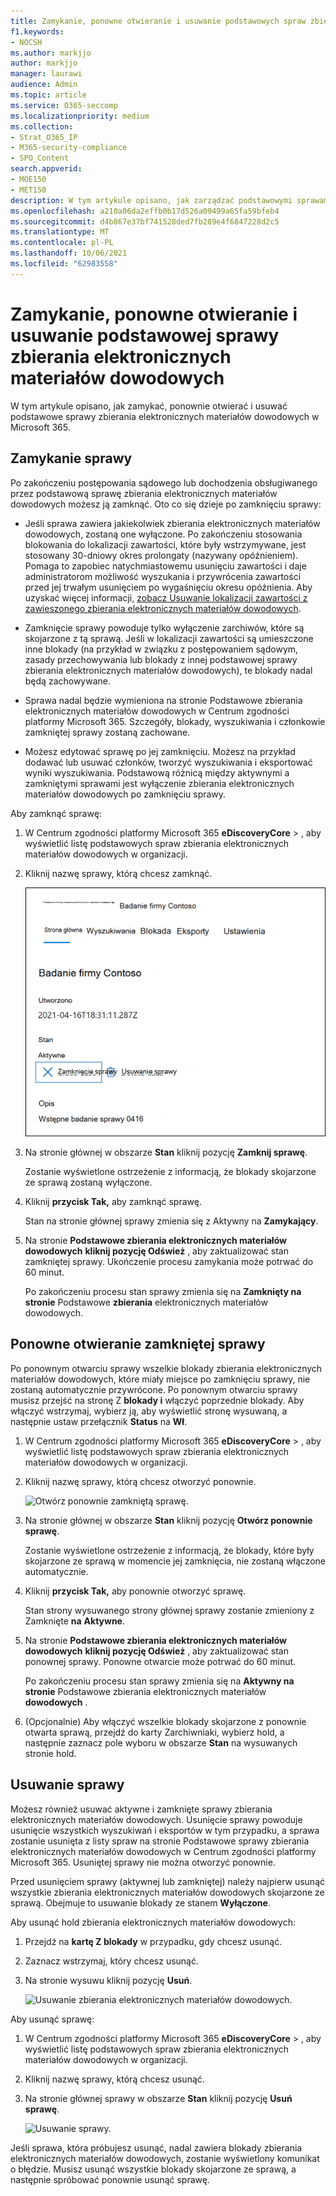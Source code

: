 ```yaml
---
title: Zamykanie, ponowne otwieranie i usuwanie podstawowych spraw zbierania elektronicznych materiałów dowodowych
f1.keywords:
- NOCSH
ms.author: markjjo
author: markjjo
manager: laurawi
audience: Admin
ms.topic: article
ms.service: O365-seccomp
ms.localizationpriority: medium
ms.collection:
- Strat_O365_IP
- M365-security-compliance
- SPO_Content
search.appverid:
- MOE150
- MET150
description: W tym artykule opisano, jak zarządzać podstawowymi sprawami zbierania elektronicznych materiałów dowodowych. Obejmuje to zamknięcie sprawy, ponowne otwarcie zamkniętej sprawy i usunięcie sprawy.
ms.openlocfilehash: a210a06da2effb0b17d526a09499a65fa59bfeb4
ms.sourcegitcommit: d4b867e37bf741528ded7fb289e4f6847228d2c5
ms.translationtype: MT
ms.contentlocale: pl-PL
ms.lasthandoff: 10/06/2021
ms.locfileid: "62983558"
---
```

# <a name="close-reopen-and-delete-a-core-ediscovery-case"></a>Zamykanie, ponowne otwieranie i usuwanie podstawowej sprawy zbierania elektronicznych materiałów dowodowych

W tym artykule opisano, jak zamykać, ponownie otwierać i usuwać podstawowe sprawy zbierania elektronicznych materiałów dowodowych w Microsoft 365.

## <a name="close-a-case"></a>Zamykanie sprawy

Po zakończeniu postępowania sądowego lub dochodzenia obsługiwanego przez podstawową sprawę zbierania elektronicznych materiałów dowodowych możesz ją zamknąć. Oto co się dzieje po zamknięciu sprawy:
  
- Jeśli sprawa zawiera jakiekolwiek zbierania elektronicznych materiałów dowodowych, zostaną one wyłączone. Po zakończeniu stosowania blokowania do lokalizacji zawartości, które były wstrzymywane, jest stosowany 30-dniowy okres prolongaty (nazywany opóźnieniem). Pomaga to zapobiec natychmiastowemu usunięciu zawartości i daje administratorom możliwość wyszukania i przywrócenia zawartości przed jej trwałym usunięciem po wygaśnięciu okresu opóźnienia. Aby uzyskać więcej informacji, [zobacz Usuwanie lokalizacji zawartości z zawieszonego zbierania elektronicznych materiałów dowodowych](create-ediscovery-holds.md#removing-content-locations-from-an-ediscovery-hold).

- Zamknięcie sprawy powoduje tylko wyłączenie zarchiwów, które są skojarzone z tą sprawą. Jeśli w lokalizacji zawartości są umieszczone inne blokady (na przykład w związku z postępowaniem sądowym, zasady przechowywania lub blokady z innej podstawowej sprawy zbierania elektronicznych materiałów dowodowych), te blokady nadal będą zachowywane.

- Sprawa nadal będzie wymieniona na stronie Podstawowe zbierania elektronicznych materiałów dowodowych w Centrum zgodności platformy Microsoft 365. Szczegóły, blokady, wyszukiwania i członkowie zamkniętej sprawy zostaną zachowane.

- Możesz edytować sprawę po jej zamknięciu. Możesz na przykład dodawać lub usuwać członków, tworzyć wyszukiwania i eksportować wyniki wyszukiwania. Podstawową różnicą między aktywnymi a zamkniętymi sprawami jest wyłączenie zbierania elektronicznych materiałów dowodowych po zamknięciu sprawy.

Aby zamknąć sprawę:
  
1. W Centrum zgodności platformy Microsoft 365 **eDiscoveryCore** > , aby wyświetlić listę podstawowych spraw zbierania elektronicznych materiałów dowodowych w organizacji.

2. Kliknij nazwę sprawy, którą chcesz zamknąć.

   ![Zamknięcie sprawy na stronie głównej sprawy.](../media/eDiscoveryCaseHomePage.png)

3. Na stronie głównej w obszarze **Stan** kliknij pozycję **Zamknij sprawę**.

    Zostanie wyświetlone ostrzeżenie z informacją, że blokady skojarzone ze sprawą zostaną wyłączone.

4. Kliknij **przycisk Tak,** aby zamknąć sprawę.

    Stan na stronie głównej sprawy zmienia się z Aktywny na  **Zamykający**.

5. Na stronie **Podstawowe zbierania elektronicznych materiałów dowodowych** **kliknij pozycję Odśwież** , aby zaktualizować stan zamkniętej sprawy. Ukończenie procesu zamykania może potrwać do 60 minut.

    Po zakończeniu procesu stan sprawy zmienia się na **Zamknięty na stronie** Podstawowe **zbierania** elektronicznych materiałów dowodowych.

## <a name="reopen-a-closed-case"></a>Ponowne otwieranie zamkniętej sprawy

Po ponownym otwarciu sprawy wszelkie blokady zbierania elektronicznych materiałów dowodowych, które miały miejsce po zamknięciu sprawy, nie zostaną automatycznie przywrócone. Po ponownym otwarciu sprawy musisz przejść na stronę Z **blokady i** włączyć poprzednie blokady. Aby włączyć wstrzymaj, wybierz ją, aby wyświetlić stronę wysuwaną, a następnie ustaw przełącznik **Status** na **Wł**.
  
1. W Centrum zgodności platformy Microsoft 365 **eDiscoveryCore** > , aby wyświetlić listę podstawowych spraw zbierania elektronicznych materiałów dowodowych w organizacji.

2. Kliknij nazwę sprawy, którą chcesz otworzyć ponownie.

   ![Otwórz ponownie zamkniętą sprawę.](../media/eDiscoveryCaseHomePageReopen.png)

3. Na stronie głównej w obszarze **Stan** kliknij pozycję **Otwórz ponownie sprawę**.

    Zostanie wyświetlone ostrzeżenie z informacją, że blokady, które były skojarzone ze sprawą w momencie jej zamknięcia, nie zostaną włączone automatycznie.

4. Kliknij **przycisk Tak,** aby ponownie otworzyć sprawę.

    Stan strony wysuwanego strony głównej sprawy zostanie zmieniony z Zamknięte **na** **Aktywne**.

5. Na stronie **Podstawowe zbierania elektronicznych materiałów dowodowych** **kliknij pozycję Odśwież** , aby zaktualizować stan ponownej sprawy. Ponowne otwarcie może potrwać do 60 minut. 

    Po zakończeniu procesu stan sprawy zmienia się na **Aktywny na stronie** Podstawowe zbierania elektronicznych materiałów **dowodowych** .

6. (Opcjonalnie) Aby włączyć wszelkie blokady skojarzone z ponownie otwarta sprawą, przejdź do karty  Zarchiwniaki, wybierz hold, a następnie zaznacz pole wyboru w obszarze **Stan** na wysuwanych stronie hold.
  
## <a name="delete-a-case"></a>Usuwanie sprawy

Możesz również usuwać aktywne i zamknięte sprawy zbierania elektronicznych materiałów dowodowych. Usunięcie sprawy powoduje usunięcie wszystkich wyszukiwań i eksportów w tym przypadku, a sprawa zostanie usunięta z listy spraw na stronie Podstawowe sprawy zbierania elektronicznych  materiałów dowodowych w Centrum zgodności platformy Microsoft 365. Usuniętej sprawy nie można otworzyć ponownie.

Przed usunięciem sprawy (aktywnej lub zamkniętej) należy najpierw usunąć wszystkie zbierania elektronicznych materiałów  dowodowych skojarzone ze sprawą. Obejmuje to usuwanie blokady ze stanem **Wyłączone**. 

Aby usunąć hold zbierania elektronicznych materiałów dowodowych:

1. Przejdź na **kartę Z blokady** w przypadku, gdy chcesz usunąć.

2. Zaznacz wstrzymaj, który chcesz usunąć.

3. Na stronie wysuwu kliknij pozycję **Usuń**.

      ![Usuwanie zbierania elektronicznych materiałów dowodowych.](../media/DeleteeDiscoveryHold.png)

Aby usunąć sprawę:

1. W Centrum zgodności platformy Microsoft 365 **eDiscoveryCore** > , aby wyświetlić listę podstawowych spraw zbierania elektronicznych materiałów dowodowych w organizacji.

2. Kliknij nazwę sprawy, którą chcesz usunąć.

3. Na stronie głównej sprawy w obszarze **Stan** kliknij pozycję **Usuń sprawę**.

      ![Usuwanie sprawy.](../media/eDiscoveryCaseHomePageDelete.png)

Jeśli sprawa, która próbujesz usunąć, nadal zawiera blokady zbierania elektronicznych materiałów dowodowych, zostanie wyświetlony komunikat o błędzie. Musisz usunąć wszystkie blokady skojarzone ze sprawą, a następnie spróbować ponownie usunąć sprawę.

